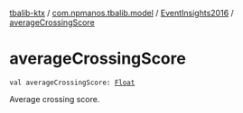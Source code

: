 [tbalib-ktx](../../index.md) / [com.npmanos.tbalib.model](../index.md) / [EventInsights2016](index.md) / [averageCrossingScore](./average-crossing-score.md)

# averageCrossingScore

`val averageCrossingScore: `[`Float`](https://kotlinlang.org/api/latest/jvm/stdlib/kotlin/-float/index.html)

Average crossing score.

